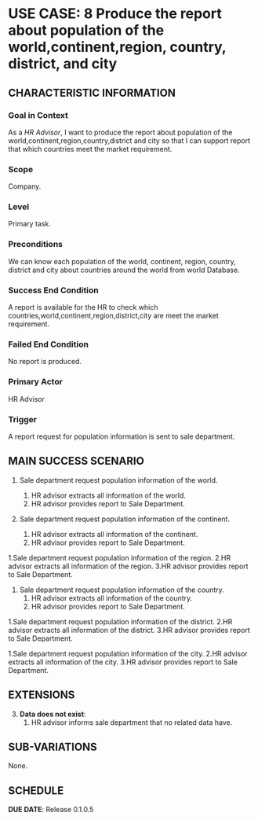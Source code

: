 # USE CASE: 8 Produce the report about population of the world,continent,region, country, district, and city

## CHARACTERISTIC INFORMATION

### Goal in Context

As a *HR Advisor*, I want to produce the report about population of the world,continent,region,country,district and city so that I can support report that which countries meet the market requirement.
### Scope

Company.

### Level

Primary task.

### Preconditions

We can know each population of the world, continent, region, country, district and city about countries around the world from world Database.

### Success End Condition

A report is available for the HR to check which countries,world,continent,region,district,city are meet the market requirement.

### Failed End Condition

No report is produced.

### Primary Actor

HR Advisor

### Trigger

A report request for population information is sent to sale department.

## MAIN SUCCESS SCENARIO

1. Sale department request population information of the world.
   1. HR advisor extracts all information of the world.
   2. HR advisor provides report to Sale Department.


1. Sale department request population information of the continent.
   1. HR advisor extracts all information of the continent.
   2. HR advisor provides report to Sale Department.

1.Sale department request population information of the region.
   2.HR advisor extracts all information of the region.
   3.HR advisor provides report to Sale Department.

1. Sale department request population information of the country.
   1. HR advisor extracts all information of the country.
   2. HR advisor provides report to Sale Department.

1.Sale department request population information of the district.
   2.HR advisor extracts all information of the district.
   3.HR advisor provides report to Sale Department.

1.Sale department request population information of the city.
   2.HR advisor extracts all information of the city.
   3.HR advisor provides report to Sale Department.
## EXTENSIONS

3. **Data does not exist**:
    1. HR advisor informs sale department that no related data have.

## SUB-VARIATIONS

None.

## SCHEDULE

**DUE DATE**: Release 0.1.0.5